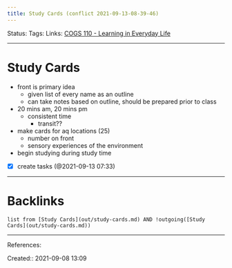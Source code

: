 ```yaml
---
title: Study Cards (conflict 2021-09-13-08-39-46)
---
```

Status: 
Tags: 
Links: [COGS 110 - Learning in Everyday Life](None)
___
# Study Cards
- front is primary idea
	- given list of every name as an outline
	- can take notes based on outline, should be prepared prior to class
- 20 mins am, 20 mins pm
	- consistent time
		- transit??
- make cards for aq locations (25)
	- number on front
	- sensory experiences of the environment
- begin studying during study time
- [x] create tasks (@2021-09-13 07:33)
___
# Backlinks
```dataview
list from [Study Cards](out/study-cards.md) AND !outgoing([Study Cards](out/study-cards.md))
```
___
References:

Created:: 2021-09-08 13:09
